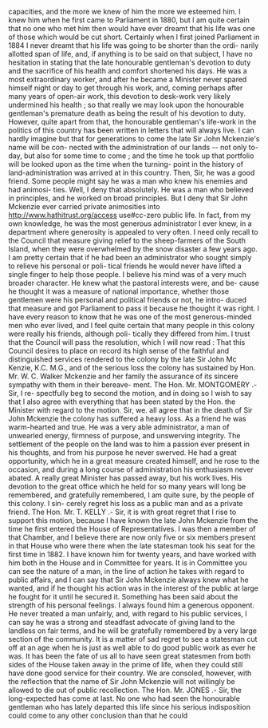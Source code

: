 capacities, and the more we knew of him the more we esteemed him. I knew him when he first came to Parliament in 1880, but I am quite certain that no one who met him then would have ever dreamt that his life was one of those which would be cut short. Certainly when I first joined Parliament in 1884 I never dreamt that his life was going to be shorter than the ordi- narily allotted span of life, and, if anything is to be said on that subject, I have no hesitation in stating that the late honourable gentleman's devotion to duty and the sacrifice of his health and comfort shortened his days. He was a most extraordinary worker, and after he became a Minister never spared himself night or day to get through his work, and, coming perhaps after many years of open-air work, this devotion to desk-work very likely undermined his health ; so that really we may look upon the honourable gentleman's premature death as being the result of his devotion to duty. However, quite apart from that, the honourable gentleman's life-work in the politics of this country has been written in letters that will always live. I can hardly imagine but that for generations to come the late Sir John Mckenzie's name will be con- nected with the administration of our lands -- not only to-day, but also for some time to come ; and the time he took up that portfolio will be looked upon as the time when the turning- point in the history of land-administration was arrived at in this country. Then, Sir, he was a good friend. Some people might say he was a man who knew his enemies and had animosi- ties. Well, I deny that absolutely. He was a man who believed in principles, and he worked on broad principles. But I deny that Sir John Mckenzie ever carried private animosities into http://www.hathitrust.org/access use#cc-zero public life. In fact, from my own knowledge, he was the most generous administrator I ever knew, in a department where generosity is appealed to very often. I need only recall to the Council that measure giving relief to the sheep-farmers of the South Island, when they were overwhelmed by the snow disaster a few years ago. I am pretty certain that if he had been an administrator who sought simply to relieve his personal or poli- tical friends he would never have lifted a single finger to help those people. I believe his mind was of a very much broader character. He knew what the pastoral interests were, and be- cause he thought it was a measure of national importance, whether those gentlemen were his personal and political friends or not, he intro- duced that measure and got Parliament to pass it because he thought it was right. I have every reason to know that he was one of the most generous-minded men who ever lived, and I feel quite certain that many people in this colony were really his friends, although poli- tically they differed from him. I trust that the Council will pass the resolution, which I will now read : That this Council desires to place on record its high sense of the faithful and distinguished services rendered to the colony by the late Sir John Mc Kenzie, K.C. M.G., and of the serious loss the colony has sustained by Hon. Mr. W. C. Walker Mckenzie and her family the assurance of its sincere sympathy with them in their bereave- ment. The Hon. Mr. MONTGOMERY .- Sir, I re- spectfully beg to second the motion, and in doing so I wish to say that I also agree with everything that has been stated by the Hon. the Minister with regard to the motion. Sir, we. all agree that in the death of Sir John Mckenzie the colony has suffered a heavy loss. As a friend he was warm-hearted and true. He was a very able administrator, a man of unwearled energy, firmness of purpose, and unswerving integrity. The settlement of the people on the land was to him a passion ever present in his thoughts, and from his purpose he never swerved. He had a great opportunity, which he in a great measure created himself, and he rose to the occasion, and during a long course of administration his enthusiasm never abated. A really great Minister has passed away, but his work lives. His devotion to the great office which he held for so many years will long be remembered, and gratefully remembered, I am quite sure, by the people of this colony. I sin- cerely regret his loss as a public man and as a private friend. The Hon. Mr. T. KELLY .- Sir, it is with great regret that I rise to support this motion, because I have known the late John Mckenzie from the time he first entered the House of Representatives. I was then a member of that Chamber, and I believe there are now only five or six members present in that House who were there when the late statesman took his seat for the first time in 1882. I have known him for twenty years, and have worked with him both in the House and in Committee for years. It is in Committee you can see the nature of a man, in the line of action he takes with regard to public affairs, and I can say that Sir John Mckenzie always knew what he wanted, and if he thought his action was in the interest of the public at large he fought for it until he secured it. Something has been said about the strength of his personal feelings. I always found him a generous opponent. He never treated a man unfairly, and, with regard to his public services, I can say he was a strong and steadfast advocate of giving land to the landless on fair terms, and he will be gratefully remembered by a very large section of the community. It is a matter of sad regret to see a statesman cut off at an age when he is just as well able to do good public work as ever he was. It has been the fate of us all to have seen great statesmen from both sides of the House taken away in the prime of life, when they could still have done good service for their country. We are consoled, however, with the reflection that the name of Sir John Mckenzie will not willingly be allowed to die out of public recollection. The Hon. Mr. JONES .- Sir, the long-expected has come at last. No one who had seen the honourable gentleman who has lately departed this life since his serious indisposition could come to any other conclusion than that he could 